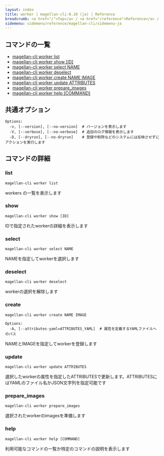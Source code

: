 ```yaml
---
layout: index
title: worker | magellan-cli-0.10 (ja) | Reference
breadcrumb: <a href="/">Top</a> / <a href="/reference">Reference</a> / <a href="/reference/magellan-cli/ja">magellan-cli-0.10</a> / worker <a href="/reference/en/resources/worker.html">en</a> ja
sidemenu: sidemenu/reference/magellan-cli/sidemenu-ja
---
```


## コマンドの一覧

- [magellan-cli worker list](#list)
- [magellan-cli worker show [ID]](#show)
- [magellan-cli worker select NAME](#select)
- [magellan-cli worker deselect](#deselect)
- [magellan-cli worker create NAME IMAGE](#create)
- [magellan-cli worker update ATTRIBUTES](#update)
- [magellan-cli worker prepare_images](#prepare_images)
- [magellan-cli worker help [COMMAND]](#help)

## 共通オプション

```text
Options:
  -v, [--version], [--no-version]  # バージョンを表示します
  -V, [--verbose], [--no-verbose]  # 追加のログ情報を表示します
  -D, [--dryrun], [--no-dryrun]    # 登録や削除などのシステムには反映させずにアクションを実行します

```


## コマンドの詳細
### <a name="list"></a>list

```text
magellan-cli worker list
```

workers の一覧を表示します

### <a name="show"></a>show

```text
magellan-cli worker show [ID]
```

IDで指定されたworkerの詳細を表示します

### <a name="select"></a>select

```text
magellan-cli worker select NAME
```

NAMEを指定してworkerを選択します

### <a name="deselect"></a>deselect

```text
magellan-cli worker deselect
```

workerの選択を解除します

### <a name="create"></a>create

```text
magellan-cli worker create NAME IMAGE
```

```text
Options:
  -A, [--attributes-yaml=ATTRIBUTES_YAML]  # 属性を定義するYAMLファイルへのパス

```

NAMEとIMAGEを指定してworkerを登録します

### <a name="update"></a>update

```text
magellan-cli worker update ATTRIBUTES
```

選択したworkerの属性を指定したATTRIBUTESで更新します。ATTRIBUTESにはYAMLのファイル名かJSON文字列を指定可能です

### <a name="prepare_images"></a>prepare_images

```text
magellan-cli worker prepare_images
```

選択されたworkerのimagesを準備します

### <a name="help"></a>help

```text
magellan-cli worker help [COMMAND]
```

利用可能なコマンドの一覧か特定のコマンドの説明を表示します

